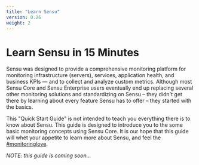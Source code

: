 ```yaml
---
title: "Learn Sensu"
version: 0.26
weight: 2
---
```


# Learn Sensu in 15 Minutes

Sensu was designed to provide a comprehensive monitoring platform for monitoring
infrastructure (servers), services, application health, and business KPIs
&mdash; and to collect and analyze custom metrics. Although most Sensu Core and
Sensu Enterprise users eventually end up replacing several other monitoring
solutions and standardizing on Sensu &ndash; they didn't get there by learning
about every feature Sensu has to offer &ndash; they started with the basics.

This "Quick Start Guide" is not intended to teach you everything there is to
know about Sensu. This guide is designed to introduce you to the some basic
monitoring concepts using Sensu Core. It is our hope that this guide will whet
your appetite to learn more about Sensu, and feel the
[#monitoringlove][1].

_NOTE: this guide is coming soon..._

[1]:  https://twitter.com/hashtag/monitoringlove 
